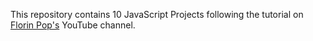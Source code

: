 This repository contains 10 JavaScript Projects following the tutorial on [Florin Pop's](https://youtu.be/dtKciwk_si4) YouTube channel.